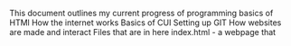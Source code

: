 This document outlines my current progress of programming
basics of HTMl
How the internet works
Basics of CUI
Setting up GIT
How websites are made and interact
Files that are in here
index.html -  a webpage that 
